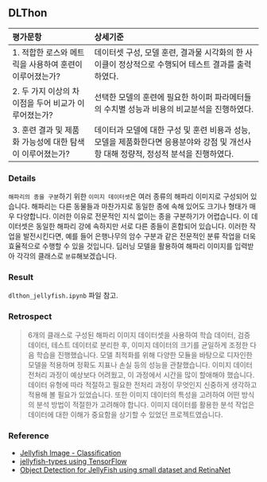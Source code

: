 ## DLThon

| 평가문항  | 상세기준 | 
| :--- | :--- | 
| 1. 적합한 로스와 메트릭을 사용하여 훈련이 이루어졌는가? | 데이터셋 구성, 모델 훈련, 결과물 시각화의 한 사이클이 정상적으로 수행되어 테스트 결과를 출력하였다. | 
| 2. 두 가지 이상의 차이점을 두어 비교가 이루어졌는가? | 선택한 모델의 훈련에 필요한 하이퍼 파라메터들의 수치별 성능과 비용의 비교분석을 진행하였다. |   
| 3. 훈련 결과 및 제품화 가능성에 대한 탐색이 이루어졌는가? | 데이터과 모델에 대한 구성 및 훈련 비용과 성능, 모델을 제품화한다면 응용분야와 강점 및 개선사항 대해 정량적, 정성적 분석을 진행하였다. | 

### Details  

`해파리의 종을 구분`하기 위한 `이미지 데이터셋`은 여러 종류의 해파리 이미지로 구성되어 있습니다. 해파리는 다른 동물들과 마찬가지로 동일한 종에 속해 있어도 크기나 형태가 매우 다양합니다. 이러한 이유로 전문적인 지식 없이는 종을 구분하기가 어렵습니다. 이 데이터셋은 동일한 해파리 강에 속하지만 서로 다른 종들이 혼합되어 있습니다. 이러한 작업을 발전시킨다면, 예를 들어 은행나무의 암수 구분과 같은 전문적인 분류 작업을 더욱 효율적으로 수행할 수 있을 것입니다. 딥러닝 모델을 활용하여 해파리 이미지를 입력받아 각각의 클래스로 `분류`해보겠습니다.

### Result  

`dlthon_jellyfish.ipynb` 파일 참고.  

### Retrospect

>6개의 클래스로 구성된 해파리 이미지 데이터셋을 사용하여 학습 데이터, 검증 데이터, 테스트 데이터로 분리한 후, 이미지 데이터의 크기를 균일하게 조정한 다음 학습을 진행했습니다. 모델 최적화를 위해 다양한 모듈을 바탕으로 디자인한 모델을 적용하며 정확도 지표나 손실 등의 성능을 관찰했습니다. 이미지 데이터 전처리 과정이 예상보다 어려웠고, 이 과정에서 시간을 많이 할애해야 했습니다. 데이터 유형에 따라 적절하고 필요한 전처리 과정이 무엇인지 신중하게 생각하고 적용해 볼 필요가 있었습니다. 또한 이미지 데이터의 특성을 고려하여 어떤 방식의 분석 방법이 적절한가 고려해야 합니다. 이미지 데이터를 활용한 분석 작업은 데이터에 대한 이해가 중요함을 상기할 수 있었던 프로젝트였습니다.

### Reference

* [Jellyfish Image - Classification](https://www.kaggle.com/code/mansi0123/jellyfish-types-using-tensorflow)
* [jellyfish-types using TensorFlow](https://www.kaggle.com/code/mansi0123/jellyfish-types-using-tensorflow)
* [Object Detection for JellyFish using small dataset and RetinaNet](https://medium.com/@yhoso/detecting-jellyfish-using-openimagedata-and-keras-retinanet-77afca4e7b4f)